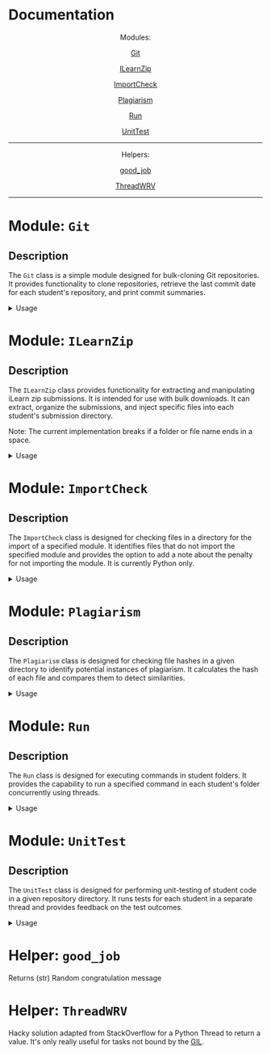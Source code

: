 # Documentation

<div align="center">

Modules:

[Git](#module-git)

[ILearnZip](#module-ilearnzip)

[ImportCheck](#module-importcheck)

[Plagiarism](#module-plagiarism)

[Run](#module-run)

[UnitTest](#module-unittest)

---

Helpers:

[good_job](#helper-goodjob)

[ThreadWRV](#helper-threadwrv)

---

</div>

# Module: `Git`

## Description
The `Git` class is a simple module designed for bulk-cloning Git repositories. It provides functionality to clone repositories, retrieve the last commit date for each student's repository, and print commit summaries.

<details>

<summary>Usage</summary>

## Constructor

`__init__(self, git_url: str, use_ssh: bool = True) -> None`


Parameters:

- `git_url` (str): Base URL for the Git repositories.
- `use_ssh` (bool, default True): Indicates whether to use SSH for cloning.

## Methods

`clone(self, repo_list: List[Tuple[str, str]], destination: str = "working_dir", print_summary=True) -> List[Tuple[str, str]]`

Clones student repositories to a working directory.

Parameters:

- `repo_list` (List[Tuple[str, str]]): List of student names and repo additions that form the repository name.
- `destination` (str, default "working_dir"): Directory for cloned repositories.
- `print_summary` (bool, default True): Prints a summary of commit dates if True.

Returns: List of Tuples in the format (student, last commit date).

</details>

# Module: `ILearnZip`

## Description
The `ILearnZip` class provides functionality for extracting and manipulating iLearn zip submissions. It is intended for use with bulk downloads. It can extract, organize the submissions, and inject specific files into each student's submission directory.

Note: The current implementation breaks if a folder or file name ends in a space.

<details>

<summary>Usage</summary>

## Constructor

`__init__(self, path_to_zip: str, output_dir: str = "submissions", zip_expected: bool = True)`

Parameters:

- `path_to_zip` (str): Path to the iLearn zip file.
- `output_dir` (str, optional): Output directory for extracted submissions (default is "submissions").
- `zip_expected` (bool, default True): Indicates whether zip submissions are expected.

## Methods

`extract(self, normalize_filename: Union[str, None] = None) -> None`

Extract the contents of the iLearn zip file.

Parameters:
- `normalize_filename` (Union[str, None], optional): Name to normalize files to if provided. 
 
Returns: None

`inject(self, file: str, output: Union[str, None]) -> None`
 
Injects a given file into the student's submission directory.

Parameters:

- `file` (str): Relative path to the file to inject.
- `output` (Union[str, None], optional): Name in the student directory to inject the file as.

Returns: None

</details>

# Module: `ImportCheck`

## Description
The `ImportCheck` class is designed for checking files in a directory for the import of a specified module. It identifies files that do not import the specified module and provides the option to add a note about the penalty for not importing the module. It is currently Python only.

<details>

<summary>Usage</summary>

## Constructor

`__init__(self, check_directory: str, penalty: str = "")`

Parameters:

- `check_directory` (str): Directory to check for imports.
- `penalty` (str, optional): Add a note about the points taken off for not importing a module.

## Methods

### `check(self, file: str, module: str, add_to_file=True) -> List[str]`
- Check files for imports of a given module.

Parameters:

- `file` (str): Name of the file to check for the import of a module.
- `module` (str): Name of the module to check for the import of.
- `add_to_file` (bool, default True): Whether to add a note to a file about the missing import.

Returns a list of files' paths without the specified import.

## Exceptions

### `Exception("No file to write to. Consider creating an output file for each folder or use the output of the function. You may consider using the unit test module for this task.")`

- Raised when attempting to add a note about imports to a file (`add_to_file=True`) but there is no file to write to.
- Consider the use of the unit test module for creating such a file.

## Example Usage
```python
from modules.import_check import ImportCheck
# Create an ImportCheck object
import_check_obj = ImportCheck(check_directory="/path/to/files", penalty="5 points off")

# Check for imports of a module in a specific file
result = import_check_obj.check(file="example.py", module="numpy")

# Print the result
print(result)
```
</details>

# Module: `Plagiarism`

## Description
The `Plagiarism` class is designed for checking file hashes in a given directory to identify potential instances of plagiarism. It calculates the hash of each file and compares them to detect similarities.

<details>

<summary>Usage</summary>

## Constructor

`__init__(self, check_directory: str, ignored_files: Union[List[str], None] = None,
                ignored_files_r: Union[List[str], None] = None) -> None`
Parameters:
- `check_directory` (str): Directory to check for plagiarism.
- `ignored_files` (Union[List[str], None], optional): List of literal file names/paths to ignore.
- `ignored_files_r` (Union[List[str], None], optional): List of regex strings to ignore files.

## Methods

`check_hash(self) -> Union[List[Tuple[Tuple[str, str, str], Tuple[str, str, str]]], None]`

- Check files by hash in the specified directory.
- Returns a list of tuples representing potential plagiarism instances.
- Each tuple contains two 3-tuples representing the files involved (file name, hash, student folder).
- Returns `None` if no plagiarism is detected.
- Results are stored as a text file in the `check_directory` with the student's name

`check_hash_str(self) -> str`

- String version of `check_hash`.
- Provides a formatted output as a string for instances of plagiarism.
- Returns an empty string for no plagiarism.
- Results are stored as a text file in the `check_directory` with the student's name

## Properties

### `seen_hashes`
- 
- Getter and setter for a list of all seen and new hashes.
- Used to retrieve and inject old file hashes for comparison.

## Example Usage
```python
from modules.plagiarism import Plagiarism


# Create a Plagiarism object
plagiarism_obj = Plagiarism(check_directory="/path/to/files", ignored_files=["ignore_me.py"])

# Check for plagiarism and print the results
print(plagiarism_obj.check_hash_str())
```
</details>

# Module: `Run`

## Description
The `Run` class is designed for executing commands in student folders. It provides the capability to run a specified command in each student's folder concurrently using threads.

<details>

<summary>Usage</summary>

## Constructor

`__init__(self, directory) -> None`

Parameters:

- `directory` (str): The directory where student folders are located.

## Methods

`run(self, command: str) -> None`

- Run the specified command in each student's folder.
- Utilize separate threads for parallel execution.
- Results are stored as a text file in the `check_directory` with the student's name

## Example Usage
```python
from modules.run import Run


# Create a Run object
run_obj = Run(directory="/path/to/student_folders")

# Run a command in all student folders
run_obj.run(command="some_command")
```

</details>

# Module: `UnitTest`

## Description
The `UnitTest` class is designed for performing unit-testing of student code in a given repository directory. It runs tests for each student in a separate thread and provides feedback on the test outcomes.

<details>

<summary>Usage</summary>

## Constructor

`__init__(self, repo_directory: str, test_dir_name="test") -> None`

Parameters:

- `repo_directory` (str): The directory containing student repositories.
- `test_dir_name` (str, optional): Name of the test directory in the student repositories (default is "test").

## Methods

`do_tests(self) -> None`

- Run all student tests in the specified directory.
- Use separate threads for each student to parallelize the testing process.
- Results are stored as a text file in the `check_directory` with the student's name

## Example Usage
```python
from modules.unit_test import UnitTest


# Create a UnitTest object
unit_test = UnitTest(repo_directory="/path/to/repositories", test_dir_name="tests")

# Run tests for all students
unit_test.do_tests()
```

</details>

# Helper: `good_job`

Returns (str) Random congratulation message

# Helper: `ThreadWRV`

Hacky solution adapted from StackOverflow for a Python Thread to return a value. It's only really useful for tasks not bound by the [GIL](https://wiki.python.org/moin/GlobalInterpreterLock).
